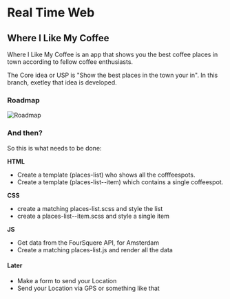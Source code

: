 # Real Time Web
## Where I Like My Coffee
Where I Like My Coffee is an app that shows you the best coffee places in town according to fellow coffee enthusiasts.

The Core idea or USP is "Show the best places in the town your in".
In this branch, exetley that idea is developed.
### Roadmap
![Roadmap](https://github.com/MartijnNieuwenhuizen/Real_Time_Web/blob/feature/places/readme_images/roadmap.jpg "Roadmap")

### And then?
So this is what needs to be done:

**HTML**
* Create a template (places-list) who shows all the cofffeespots.
* Create a template (places-list--item) which contains a single coffeespot.

**CSS**
* create a matching places-list.scss and style the list
* create a places-list--item.scss and style a single item

**JS**
* Get data from the FourSquere API, for Amsterdam
* Create a matching places-list.js and render all the data

#### Later
* Make a form to send your Location
* Send your Location via GPS or something like that